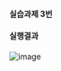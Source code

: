 #### 실습과제 3번
#### 실행결과
![image](https://github.com/user-attachments/assets/85b78e39-8630-4f3a-a00c-0b9c14084c52)

